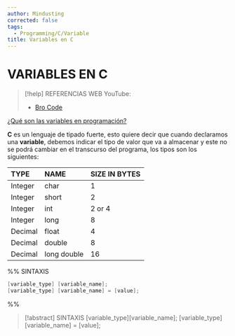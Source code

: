 ```yaml
---
author: Mindusting
corrected: false
tags:
  - Programming/C/Variable
title: Variables en C
---
```


# VARIABLES EN C

> [!help] REFERENCIAS WEB
> YouTube:
> - [Bro Code](https://youtu.be/aIQk1O08zpg)

[¿Qué son las variables en programación?](../pc/pc_variable.md)

**C** es un lenguaje de tipado fuerte, esto quiere decir que cuando declaramos una **variable**, debemos indicar el tipo de valor que va a almacenar y este no se podrá cambiar en el transcurso del programa, los tipos son los siguientes:

| TYPE    | NAME        | SIZE IN BYTES |
|:------- |:----------- |:------------- |
| Integer | char        | 1             |
| Integer | short       | 2             |
| Integer | int         | 2 or 4        |
| Integer | long        | 8             |
| Decimal | float       | 4             |
| Decimal | double      | 8             |
| Decimal | long double | 16            |

%%
SINTAXIS

```c
[variable_type] [variable_name];
[variable_type] [variable_name] = [value];
```
%%

> [!abstract] SINTAXIS
> <span class="italic key-word-color">[variable_type]</span><span class="italic variable-color">[variable_name]</span>;
> <span class="italic key-word-color">[variable_type]</span><span class="italic variable-color">[variable_name]</span> = <span class="italic grey">[value]</span>;

